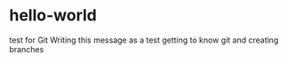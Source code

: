 # hello-world
test for Git
Writing this message as a test getting to know git and creating branches
